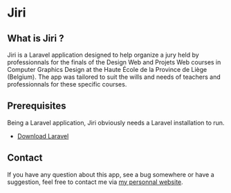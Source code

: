 # Jiri

## What is Jiri ?
Jiri is a Laravel application designed to help organize a jury held by professionnals for the finals of the Design Web and Projets Web courses in Computer Graphics Design at the Haute École de la Province de Liège (Belgium). The app was tailored to suit the wills and needs of teachers and professionnals for these specific courses.

## Prerequisites
Being a Laravel application, Jiri obviously needs a Laravel installation to run.
- [Download Laravel](https://github.com/laravel/laravel)

## Contact
If you have any question about this app, see a bug somewhere or have a suggestion, feel free to contact me via [my personnal website](http://tanguyscholtes.be/).
